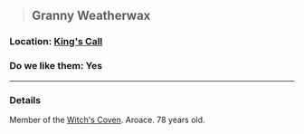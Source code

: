 >## Granny Weatherwax

### Location: [King's Call](../../Locations/King's%20Call.md)

### Do we like them: Yes

***

### Details

Member of the [Witch's Coven](../../Organizations/Witch's%20Coven.md). Aroace. 78 years old.